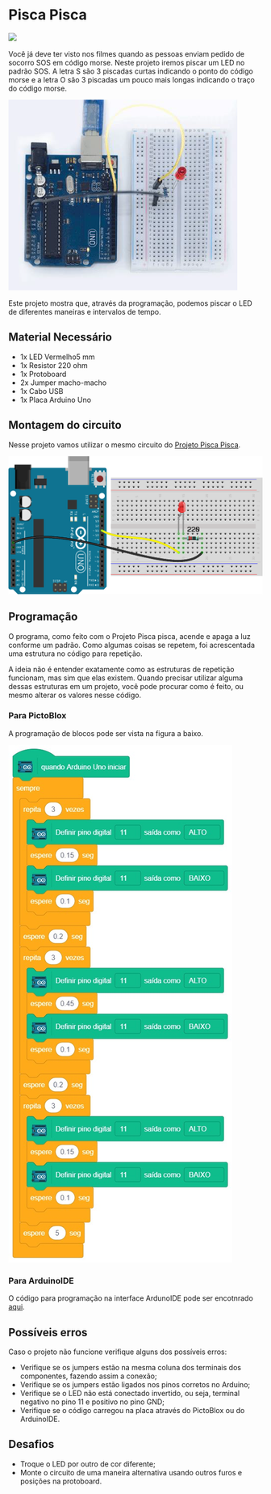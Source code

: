 # Pisca Pisca

<div style="display: inline_block">
  <img src="https://img.shields.io/badge/Arduino-Uno-blue">
</div>

Você já deve ter visto nos filmes quando as pessoas enviam pedido de socorro SOS em código morse. Neste projeto iremos piscar um LED no padrão SOS. A letra S são 3 piscadas curtas indicando o ponto do código morse e a letra O são 3 piscadas um pouco mais longas indicando o traço do código morse.

![LEDblink](img/im1.png)

Este projeto mostra que, através da programação, podemos piscar o LED de diferentes maneiras e intervalos de tempo.

## Material Necessário

- 1x LED Vermelho5 mm
- 1x Resistor 220 ohm
- 1x Protoboard
- 2x Jumper macho-macho
- 1x Cabo USB
- 1x Placa Arduino Uno

## Montagem do circuito

Nesse projeto vamos utilizar o mesmo circuito do [Projeto Pisca Pisca](/Projeto1/README.md).

![montageExample](img/im2.png)

## Programação

O programa, como feito com o Projeto Pisca pisca, acende e apaga a luz conforme um padrão. Como algumas coisas se repetem, foi acrescentada uma estrutura no código para repetição.

A ideia não é entender exatamente como as estruturas de repetição funcionam, mas sim que elas existem. Quando precisar utilizar alguma dessas estruturas em um projeto, você pode procurar como é feito, ou mesmo alterar os valores nesse código.

### Para PictoBlox

A programação de blocos pode ser vista na figura a baixo.

![montageExample](PictoBlox/pb.png)

### Para ArduinoIDE

O código para programação na interface ArdunoIDE pode ser encotnrado [aqui](ArduinoIDE/ArduinoIDE.cpp).

## Possíveis erros

Caso o projeto não funcione verifique alguns dos possíveis erros:

- Verifique se os jumpers estão na mesma coluna dos terminais dos componentes, fazendo assim a conexão;
- Verifique se os jumpers estão ligados nos pinos corretos no Arduino;
- Verifique se o LED não está conectado invertido, ou seja, terminal negativo no pino 11 e positivo no pino GND;
- Verifique se o código carregou na placa através do PictoBlox ou do ArduinoIDE.

## Desafios

- Troque o LED por outro de cor diferente;
- Monte o circuito de uma maneira alternativa usando outros furos e posições na protoboard.
